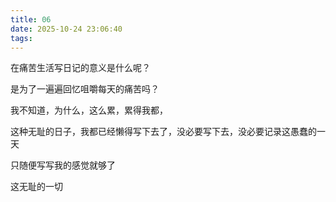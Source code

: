 ```yaml
---
title: 06
date: 2025-10-24 23:06:40
tags:
---
```

在痛苦生活写日记的意义是什么呢？

是为了一遍遍回忆咀嚼每天的痛苦吗？

我不知道，为什么，这么累，累得我都，

这种无耻的日子，我都已经懒得写下去了，没必要写下去，没必要记录这愚蠢的一天

只随便写写我的感觉就够了

这无耻的一切

